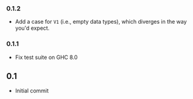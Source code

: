 ### 0.1.2
* Add a case for `V1` (i.e., empty data types), which diverges in the way
  you'd expect.

### 0.1.1
* Fix test suite on GHC 8.0

## 0.1
* Initial commit
